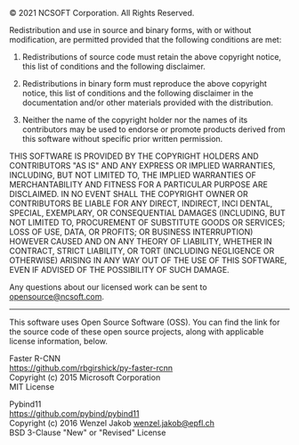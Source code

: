 © 2021 NCSOFT Corporation. All Rights Reserved.

Redistribution and use in source and binary forms, with or without modification, are permitted provided that the following conditions are met:

1. Redistributions of source code must retain the above copyright notice, this list of conditions and the following disclaimer.

2. Redistributions in binary form must reproduce the above copyright notice, this list of conditions and the following disclaimer in the documentation and/or other materials provided with the distribution.

3. Neither the name of the copyright holder nor the names of its contributors may be used to endorse or promote products derived from this software without specific prior written permission.

THIS SOFTWARE IS PROVIDED BY THE COPYRIGHT HOLDERS AND CONTRIBUTORS "AS IS" AND ANY EXPRESS OR IMPLIED WARRANTIES, INCLUDING, BUT NOT LIMITED TO, THE IMPLIED WARRANTIES OF MERCHANTABILITY AND FITNESS FOR A PARTICULAR PURPOSE ARE DISCLAIMED. IN NO EVENT SHALL THE COPYRIGHT OWNER OR CONTRIBUTORS BE LIABLE FOR ANY DIRECT, INDIRECT, INCI DENTAL, SPECIAL, EXEMPLARY, OR CONSEQUENTIAL DAMAGES (INCLUDING, BUT NOT LIMITED TO, PROCUREMENT OF SUBSTITUTE GOODS OR SERVICES; LOSS OF USE, DATA, OR PROFITS; OR BUSINESS INTERRUPTION) HOWEVER CAUSED AND ON ANY THEORY OF LIABILITY, WHETHER IN CONTRACT, STRICT LIABILITY, OR TORT (INCLUDING NEGLIGENCE OR OTHERWISE) ARISING IN ANY WAY OUT OF THE USE OF THIS SOFTWARE, EVEN IF ADVISED OF THE POSSIBILITY OF SUCH DAMAGE.

Any questions about our licensed work can be sent to opensource@ncsoft.com.
________________________________________

This software uses Open Source Software (OSS). You can find the link for the source code of these open source projects, along with applicable license information, below.

Faster R-CNN <br>
https://github.com/rbgirshick/py-faster-rcnn <br>
Copyright (c) 2015 Microsoft Corporation <br>
MIT License

Pybind11 <br>
https://github.com/pybind/pybind11 <br>
Copyright (c) 2016 Wenzel Jakob <wenzel.jakob@epfl.ch> <br>
BSD 3-Clause "New" or "Revised" License
